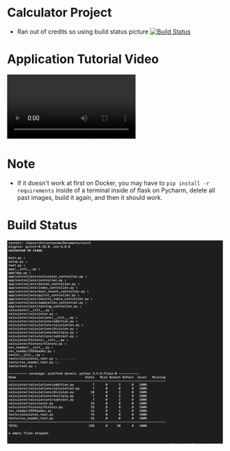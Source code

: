 # Calculator Project
+ Ran out of credits so using build status picture
[![Build Status](https://app.travis-ci.com/ccorprew22/calc2.svg?branch=static)](https://app.travis-ci.com/ccorprew22/calc2)

# Application Tutorial Video
![Tutorial](https://user-images.githubusercontent.com/43766100/146301812-597074c4-d936-4816-9999-9a1849d63803.mp4)

# Note
+ If it doesn't work at first on Docker, you may have to `pip install -r requirements` inside of a terminal inside of flask on Pycharm, delete all past images, build it again, and then it should work.

# Build Status
![Build](readme_images/pytest-cov.png)
